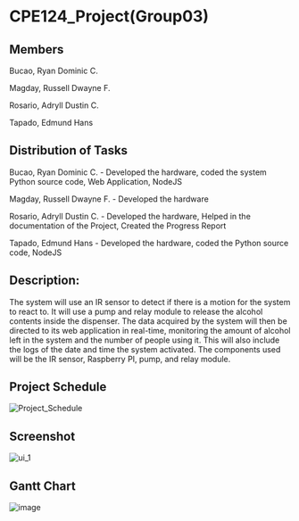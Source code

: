 # CPE124_Project(Group03)

## Members
Bucao, Ryan Dominic C.

Magday, Russell Dwayne F.

Rosario, Adryll Dustin C.

Tapado, Edmund Hans

## Distribution of Tasks
Bucao, Ryan Dominic C. - Developed the hardware, coded the system Python source code, Web Application, NodeJS

Magday, Russell Dwayne F. -  Developed the hardware

Rosario, Adryll Dustin C. -  Developed the hardware, Helped in the documentation of the Project, Created the Progress Report

Tapado, Edmund Hans - Developed the hardware, coded the Python source code, NodeJS

## Description:
The system will use an IR sensor to detect if there is a motion for the system to react to. It will use a pump and relay module to release the alcohol contents inside the dispenser. The data acquired by the system will then be directed to its web application in real-time, monitoring the amount of alcohol left in the system and the number of people using it. This will also include the logs of the date and time the system activated. The components used will be the IR sensor, Raspberry PI, pump, and relay module.

## Project Schedule
![Project_Schedule](https://raw.githubusercontent.com/rdfmagday21/CPE124_Project/main/Project%20Schedule.png)
## Screenshot
![ui_1](https://user-images.githubusercontent.com/69749867/194579670-1cf0b52f-fb8b-4a7c-a666-5672b5ff0137.jpg)


## Gantt Chart
![image](https://user-images.githubusercontent.com/69749867/193819929-5e8bcc7d-e0a3-421f-94f9-bdac97487873.png)


